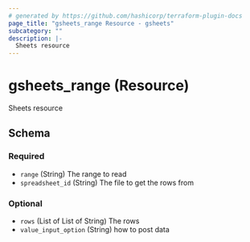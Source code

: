 ```yaml
---
# generated by https://github.com/hashicorp/terraform-plugin-docs
page_title: "gsheets_range Resource - gsheets"
subcategory: ""
description: |-
  Sheets resource
---
```


# gsheets_range (Resource)

Sheets resource



<!-- schema generated by tfplugindocs -->
## Schema

### Required

- `range` (String) The range to read
- `spreadsheet_id` (String) The file to get the rows from

### Optional

- `rows` (List of List of String) The rows
- `value_input_option` (String) how to post data
